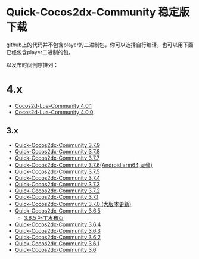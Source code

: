 # Quick-Cocos2dx-Community 稳定版下载

github上的代码并不包含player的二进制包，你可以选择自行编译，也可以用下面已经包含player二进制的包。

以发布时间倒序排列：

# 4.x

* [Cocos2d-Lua-Community 4.0.1](./4-0-1.md)
* [Cocos2d-Lua-Community 4.0.0](./4-0-0.md)

## 3.x

* [Quick-Cocos2dx-Community 3.7.9](./3-7-9.md)
* [Quick-Cocos2dx-Community 3.7.8](./3-7-8.md)
* [Quick-Cocos2dx-Community 3.7.7](./3-7-7.md)
* [Quick-Cocos2dx-Community 3.7.6(Android arm64,龙骨)](./3-7-6.md)
* [Quick-Cocos2dx-Community 3.7.5](./3-7-5.md)
* [Quick-Cocos2dx-Community 3.7.4](./3-7-4.md)
* [Quick-Cocos2dx-Community 3.7.3](./3-7-3.md)
* [Quick-Cocos2dx-Community 3.7.2](./3-7-2.md)
* [Quick-Cocos2dx-Community 3.7.1](./3-7-1.md)
* [Quick-Cocos2dx-Community 3.7.0 (大版本更新)](./3-7-0.md)
* [Quick-Cocos2dx-Community 3.6.5](./3-6-5.md)
	* [3.6.5 补丁发布页](./patch/3-6-5.md)
* [Quick-Cocos2dx-Community 3.6.4](./3-6-4.md)
* [Quick-Cocos2dx-Community 3.6.3](./3-6-3.md)
* [Quick-Cocos2dx-Community 3.6.2](./3-6-2.md)
* [Quick-Cocos2dx-Community 3.6.1](./3-6-1.md)
* [Quick-Cocos2dx-Community 3.6](./3-6-0.md)